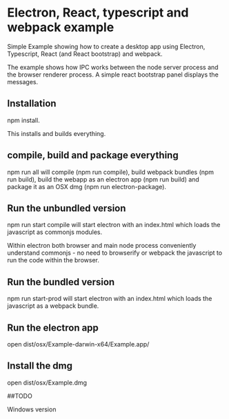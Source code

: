 # Electron, React, typescript and webpack example

Simple Example showing how to create a desktop app using Electron, Typescript, React (and React bootstrap) and webpack.

The example shows how IPC works between the node server process and the browser renderer process. A simple react bootstrap panel displays the messages.

## Installation

npm install.

This installs and builds everything.

## compile, build and package everything

npm run all will compile (npm run compile), build webpack bundles (npm run build), build the webapp as an 
electron app (npm run build) and package it as an OSX dmg (npm run electron-package).

## Run the unbundled version

npm run start compile will start electron with an index.html which loads the javascript as commonjs modules.

Within electron both browser and main node process conveniently understand commonjs - no need to browserify or
webpack the javascript to run the code within the browser.

## Run the bundled version

npm run start-prod will start electron with an index.html which loads the javascript as a webpack bundle.

## Run the electron app

open dist/osx/Example-darwin-x64/Example.app/

## Install the dmg

open dist/osx/Example.dmg

##TODO

Windows version


